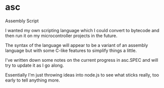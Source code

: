 asc
===
Assembly Script

I wanted my own scripting language which I could
convert to bytecode and then run it on my 
microcontroller projects in the future.

The syntax of the language will appear to be a
variant of an assembly language but with some
C-like features to simplify things a little.

I've written down some notes on the current
progress in asc.SPEC and will try to update it
as I go along.

Essentially I'm just throwing ideas into node.js
to see what sticks really, too early to tell
anything more.

